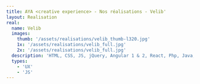 ```yaml
---
title: AYA <creative experience> - Nos réalisations - Velib'
layout: Realisation
real:
  name: Velib
  images:
    thumb: '/assets/realisations/velib_thumb-l320.jpg'
    1x: '/assets/realisations/velib_full.jpg'
    2x: '/assets/realisations/velib_full.jpg'
  description: 'HTML, CSS, JS, jQuery, Angular 1 & 2, React, Php, Java, Node'
  types:
    - 'UX'
    - 'JS'
---
```

